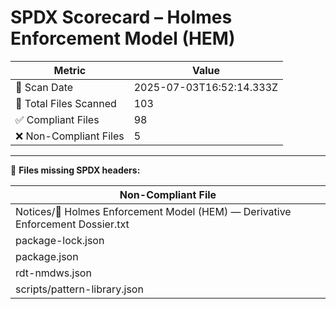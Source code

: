 <!--
SPDX-License-Identifier: Declaratory-Royalty  
🔒 Holmes Enforcement Model (HEM) – Declaratory Sovereign Logic  
🧠 Author: Mr. Holmes  
📜 License: Declaratory Royalty License (see LICENSE-HEM.md)  
📁 Repository: https://github.com/Gamerdudee/holmes-enforcement-model  
-->


# SPDX Scorecard – Holmes Enforcement Model (HEM)

| Metric | Value |
|--------|-------|
| 📅 Scan Date | 2025-07-03T16:52:14.333Z |
| 📂 Total Files Scanned | 103 |
| ✅ Compliant Files | 98 |
| ❌ Non-Compliant Files | 5 |


---

🚫 **Files missing SPDX headers:**

| Non-Compliant File |
|--------------------|
| Notices/📄 Holmes Enforcement Model (HEM) — Derivative Enforcement Dossier.txt |
| package-lock.json |
| package.json |
| rdt-nmdws.json |
| scripts/pattern-library.json |
